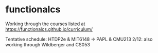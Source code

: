 # functionalcs
Working through the courses listed at https://functionalcs.github.io/curriculum/

Tentative schedule:
HTDP2e & MIT6148 -> PAPL & CMU213
2/12: also working through Wildberger and CS053
